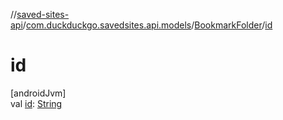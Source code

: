 //[saved-sites-api](../../../index.md)/[com.duckduckgo.savedsites.api.models](../index.md)/[BookmarkFolder](index.md)/[id](id.md)

# id

[androidJvm]\
val [id](id.md): [String](https://kotlinlang.org/api/latest/jvm/stdlib/kotlin/-string/index.html)
